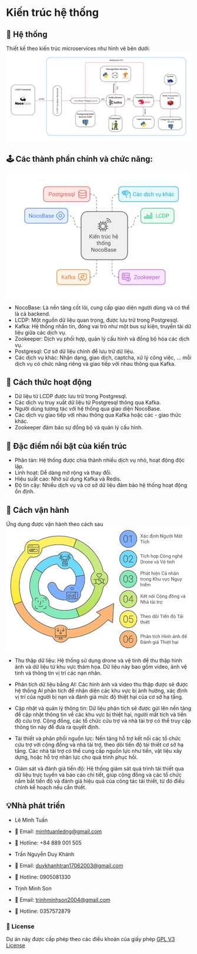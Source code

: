 # Kiến trúc hệ thống
## 📐 Hệ thống
Thiết kế theo kiến trúc microservices như hình vẽ bên dưới:
![s](../resources/LCDP-Architecture.png)

## 🕹️ Các thành phần chính và chức năng:
![s](../resources/SystemArchitecture.jpg)


- NocoBase: Là nền tảng cốt lõi, cung cấp giao diện người dùng và có thể là cả backend.
- LCDP: Một nguồn dữ liệu quan trọng, được lưu trữ trong Postgresql.
- Kafka: Hệ thống nhắn tin, đóng vai trò như một bus sự kiện, truyền tải dữ liệu giữa các dịch vụ.
- Zookeeper: Dịch vụ phối hợp, quản lý cấu hình và đồng bộ hóa các dịch vụ.
- Postgresql: Cơ sở dữ liệu chính để lưu trữ dữ liệu.
- Các dịch vụ khác: Nhận dạng, giao dịch, captcha, xử lý công việc, ... mỗi dịch vụ có chức năng riêng và giao tiếp với nhau thông qua Kafka.
## 🦾 Cách thức hoạt động
- Dữ liệu từ LCDP được lưu trữ trong Postgresql.
- Các dịch vụ truy xuất dữ liệu từ Postgresql thông qua Kafka.
- Người dùng tương tác với hệ thống qua giao diện NocoBase.
- Các dịch vụ giao tiếp với nhau thông qua Kafka hoặc các - giao thức khác.
- Zookeeper đảm bảo sự đồng bộ và quản lý cấu hình.
## 🧱 Đặc điểm nổi bật của kiến trúc
- Phân tán: Hệ thống được chia thành nhiều dịch vụ nhỏ, hoạt động độc lập.
- Linh hoạt: Dễ dàng mở rộng và thay đổi.
- Hiệu suất cao: Nhờ sử dụng Kafka và Redis.
- Độ tin cậy: Nhiều dịch vụ và cơ sở dữ liệu đảm bảo hệ thống hoạt động ổn định.

## 🚀 Cách vận hành

Ứng dụng được vận hành theo cách sau 
![s](../resources/Operate.png)

- Thu thập dữ liệu: Hệ thống sử dụng drone và vệ tinh để thu thập hình ảnh và dữ liệu từ khu vực thảm họa. Dữ liệu này bao gồm video, ảnh vệ tinh và thông tin vị trí các nạn nhân.

- Phân tích dữ liệu bằng AI: Các hình ảnh và video thu thập được sẽ được hệ thống AI phân tích để nhận diện các khu vực bị ảnh hưởng, xác định vị trí của người bị nạn và đánh giá mức độ thiệt hại của cơ sở hạ tầng.

- Cập nhật và quản lý thông tin: Dữ liệu phân tích sẽ được gửi lên nền tảng để cập nhật thông tin về các khu vực bị thiệt hại, người mất tích và tiến độ cứu trợ. Cộng đồng, các tổ chức cứu trợ và nhà tài trợ có thể truy cập thông tin này để đưa ra quyết định.

- Tái thiết và phân phối nguồn lực: Nền tảng hỗ trợ kết nối các tổ chức cứu trợ với cộng đồng và nhà tài trợ, theo dõi tiến độ tái thiết cơ sở hạ tầng. Các nhà tài trợ có thể cung cấp nguồn lực như tiền, vật liệu xây dựng, hoặc hỗ trợ nhân lực cho quá trình phục hồi.

- Giám sát và đánh giá tiến độ: Hệ thống giám sát quá trình tái thiết qua dữ liệu trực tuyến và báo cáo chi tiết, giúp cộng đồng và các tổ chức nắm bắt tiến độ và đánh giá hiệu quả của công tác tái thiết, từ đó điều chỉnh kế hoạch nếu cần thiết.

## 💡Nhà phát triển
- Lê Minh Tuấn
-  📧 Email: minhtuanledng@gmail.com
-  📱 Hotline: +84 889 001 505

-  Trần Nguyễn Duy Khánh
-  📧 Email: duykhanhtran17062003@gmail.com
-  📱 Hotline: 0905081330

-  Trịnh Minh Son
-  📧 Email: trinhminhson2004@gmail.com
-  📱 Hotline: 0357572879


### 📝 License
Dự án này được cấp phép theo các điều khoản của giấy phép [GPL V3 License](https://github.com/olp-dtu-2024/DTU-GreenHope/blob/main/LICENCE)

